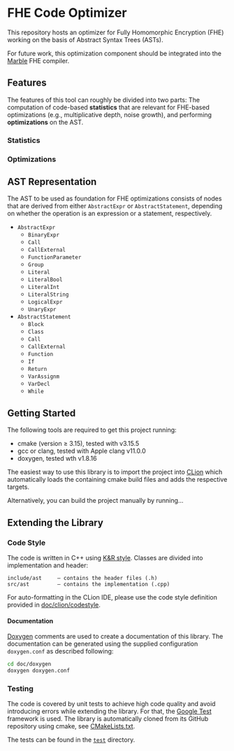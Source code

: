 # FHE Code Optimizer

This repository hosts an optimizer for Fully Homomorphic Encryption (FHE) working on the basis of Abstract Syntax Trees (ASTs).

For future work, this optimization component should be integrated into the [Marble](https://github.com/MarbleHE/Marble) FHE compiler.

## Features

The features of this tool can roughly be divided into two parts: 
The computation of code-based **statistics** that are relevant for FHE-based optimizations (e.g., multiplicative depth, noise growth), and performing **optimizations** on the AST.

### Statistics


### Optimizations


## AST Representation

The AST to be used as foundation for FHE optimizations consists of nodes that are derived from either `AbstractExpr` or `AbstractStatement`, depending on whether the operation is an expression or a statement, respectively.

- `AbstractExpr`
    - `BinaryExpr`
    - `Call`
    - `CallExternal`
    - `FunctionParameter`
    - `Group`
    - `Literal`
    - `LiteralBool`
    - `LiteralInt`
    - `LiteralString`
    - `LogicalExpr`
    - `UnaryExpr`
- `AbstractStatement`
    - `Block`
    - `Class`
    - `Call`
    - `CallExternal`
    - `Function`
    - `If`
    - `Return`
    - `VarAssignm`
    - `VarDecl`
    - `While`

## Getting Started

The following tools are required to get this project running:
- cmake (version ≥ 3.15), tested with v3.15.5
- gcc or clang, tested with Apple clang v11.0.0
- doxygen, tested wth v1.8.16

The easiest way to use this library is to import the project into [CLion](https://www.jetbrains.com/clion/) which automatically loads the containing cmake build files and adds the respective targets.

Alternatively, you can build the project manually by running...


## Extending the Library

### Code Style

The code is written in C++ using [K&R style](https://en.wikipedia.org/wiki/Indentation_style#K&R_style). Classes are divided into implementation and header:

```
include/ast     – contains the header files (.h)
src/ast         – contains the implementation (.cpp)
```

For auto-formatting in the CLion IDE, please use the code style definition provided in [doc/clion/codestyle](doc/clion/codestyle).

#### Documentation

[Doxygen](http://www.doxygen.nl/manual/index.html) comments are used to create a documentation of this library. 
The documentation can be generated using the supplied configuration `doxygen.conf` as described following:

```bash
cd doc/doxygen
doxygen doxygen.conf
```

### Testing

The code is covered by unit tests to achieve high code quality and avoid introducing errors while extending the library.
For that, the [Google Test]() framework is used.
The library is automatically cloned from its GitHub repository using cmake, see [CMakeLists.txt](test/CMakeLists.txt).

The tests can be found in the [`test`](test/) directory.



